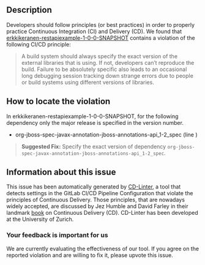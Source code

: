 
## Description
Developers should follow principles (or best practices) in order to properly practice Continuous Integration (CI) and Delivery (CD).
We found that [erkkikeranen-restapiexample-1-0-0-SNAPSHOT](https://gitlab.com/erkkikeranen/rest-api-with-junit-and-arquillian/blob/master/.gitlab-ci.yml) contains a violation of the following CI/CD principle:

> A build system should always specify the exact version of the external libraries that is using.
If not, developers can’t reproduce the build. Failure to be absolutely specific also leads to an occasional long debugging session tracking down strange errors due to people or build systems using different versions of libraries.

## How to locate the violation

In erkkikeranen-restapiexample-1-0-0-SNAPSHOT, for the following dependency only the major release is specified in the version number.

* org-jboss-spec-javax-annotation-jboss-annotations-api_1-2_spec (line )

> **Suggested Fix:** Specify the exact version of dependency `org-jboss-spec-javax-annotation-jboss-annotations-api_1-2_spec`.

## Information about this issue

This issue has been automatically generated by [CD-Linter](https://gitlab.com/Jancso/configuration-analytics), a tool that detects settings in the GitLab CI/CD Pipeline Configuration that violate the principles of Continuous Delivery. Those principles, that are nowadays widely accepted, are discussed by Jez Humble and David Farley in their landmark [book](https://www.oreilly.com/library/view/continuous-delivery-reliable/9780321670250/) on Continuous Delivery (CD). CD-Linter has been developed at the University of Zurich.

### Your feedback is important for us
We are currently evaluating the effectiveness of our tool. If you agree on the reported violation and are willing to fix it, please upvote this issue.